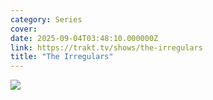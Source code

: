 ```yaml
---
category: Series
cover: 
date: 2025-09-04T03:48:10.000000Z
link: https://trakt.tv/shows/the-irregulars
title: "The Irregulars"
---
```


![](https://walter-r2.trakt.tv/images/shows/000/167/673/fanarts/thumb/119c5b399b.jpg)